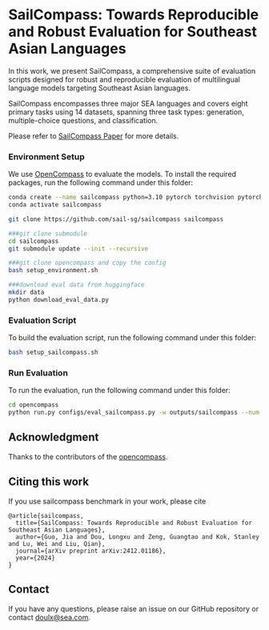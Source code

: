 # SailCompass: Towards Reproducible and Robust Evaluation for Southeast Asian Languages

In this work, we present SailCompass, a comprehensive suite of evaluation scripts designed for robust and reproducible evaluation of multilingual language models targeting Southeast Asian languages. 

SailCompass encompasses three major SEA languages and covers eight primary tasks using 14 datasets, spanning three task types: generation, multiple-choice questions, and classification.

Please refer to [SailCompass Paper]( https://arxiv.org/pdf/2412.01186) for more details.

### Environment Setup

We use [OpenCompass](https://github.com/open-compass/opencompass) to evaluate the models. To install the required packages, run the following command under this folder:

```bash
conda create --name sailcompass python=3.10 pytorch torchvision pytorch-cuda -c nvidia -c pytorch -y
conda activate sailcompass

git clone https://github.com/sail-sg/sailcompass sailcompass

###git clone submodule
cd sailcompass
git submodule update --init --recursive

###git clone opencompass and copy the config
bash setup_environment.sh

###download eval data from huggingface
mkdir data
python download_eval_data.py

```

### Evaluation Script

To build the evaluation script, run the following command under this folder:

```bash
bash setup_sailcompass.sh
```

### Run Evaluation

To run the evaluation, run the following command under this folder:

```bash
cd opencompass
python run.py configs/eval_sailcompass.py -w outputs/sailcompass --num-gpus 1 --max-num-workers 64 --debug
```



## Acknowledgment

Thanks to the contributors of the [opencompass](https://github.com/open-compass/opencompass).


## Citing this work

If you use sailcompass benchmark in your work, please cite

```
@article{sailcompass,
  title={SailCompass: Towards Reproducible and Robust Evaluation for Southeast Asian Languages},
  author={Guo, Jia and Dou, Longxu and Zeng, Guangtao and Kok, Stanley and Lu, Wei and Liu, Qian},
  journal={arXiv preprint arXiv:2412.01186},
  year={2024}
}
```

## Contact

If you have any questions, please raise an issue on our GitHub repository or contact <a href="mailto:doulx@sea.com">doulx@sea.com</a>.
